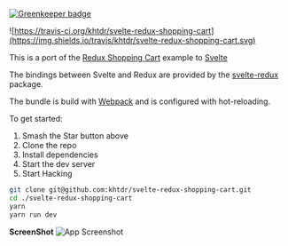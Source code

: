 
[![Greenkeeper badge](https://badges.greenkeeper.io/khtdr/svelte-redux-shopping-cart.svg)](https://greenkeeper.io/)

![https://travis-ci.org/khtdr/svelte-redux-shopping-cart](https://img.shields.io/travis/khtdr/svelte-redux-shopping-cart.svg)

This is a port of the [Redux Shopping Cart](https://github.com/reactjs/redux/tree/master/examples/shopping-cart/) example to [Svelte](https://svelte.technology/)

The bindings between Svelte and Redux are provided by the [svelte-redux](https://github.com/UnwrittenFun/svelte-redux) package.

The bundle is build with [Webpack](https://webpack.js.org/) and is configured with hot-reloading.

To get started:
  1. Smash the Star button above
  2. Clone the repo
  3. Install dependencies
  4. Start the dev server
  5. Start Hacking

```bash
git clone git@github.com:khtdr/svelte-redux-shopping-cart.git
cd ./svelte-redux-shopping-cart
yarn
yarn run dev
```

**ScreenShot**
![App Screenshot](https://raw.githubusercontent.com/khtdr/svelte-redux-shopping-cart/master/sreenshot.png)
